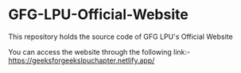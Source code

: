 # GFG-LPU-Official-Website
This repository holds the source code of GFG LPU's Official Website

You can access the website through the following link:-
https://geeksforgeekslpuchapter.netlify.app/
